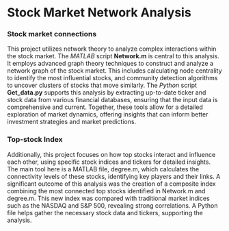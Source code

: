 # Stock Market Network Analysis

### Stock market connections

This project utilizes network theory to analyze complex interactions within the stock market. The *MATLAB* script **Network.m** is central to this analysis. It employs advanced graph theory techniques to construct and analyze a network graph of the stock market. This includes calculating node centrality to identify the most influential stocks, and community detection algorithms to uncover clusters of stocks that move similarly. 
The *Python* script **Get_data.py** supports this analysis by extracting up-to-date ticker and stock data from various financial databases, ensuring that the input data is comprehensive and current. Together, these tools allow for a detailed exploration of market dynamics, offering insights that can inform better investment strategies and market predictions.

### Top-stock Index

Additionally, this project focuses on how top stocks interact and influence each other, using specific stock indices and tickers for detailed insights. The main tool here is a MATLAB file, degree.m, which calculates the connectivity levels of these stocks, identifying key players and their links. A significant outcome of this analysis was the creation of a composite index combining the most connected top stocks identified in Network.m and degree.m. This new index was compared with traditional market indices such as the NASDAQ and S&P 500, revealing strong correlations. 
A Python file helps gather the necessary stock data and tickers, supporting the analysis.

